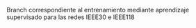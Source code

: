 Branch correspondiente al entrenamiento mediante aprendizaje supervisado para las redes IEEE30 e IEEE118

